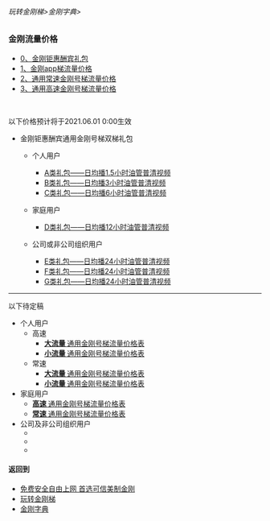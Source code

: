 ###### 玩转金刚梯>金刚字典>
### 金刚流量价格

- [0、金刚钜惠酬宾礼包](https://github.com/a2zitpro/web/blob/master/LadderFree/kkDictionary/Price/KKDTPriceOfKKID_DoubleLadderGiftsPeck.md)
- [1、金刚app梯流量价格](https://github.com/a2zitpro/web/blob/master/LadderFree/kkDictionary/Price/KKDTPriceOfApp.md)
- [2、通用常速金刚号梯流量价格](https://github.com/a2zitpro/web/blob/master/LadderFree/kkDictionary/Price/KKDTPriceOfKKID_SpeedLevel01.md)
- [3、通用高速金刚号梯流量价格](https://github.com/a2zitpro/web/blob/master/LadderFree/kkDictionary/Price/KKDTPriceOfKKID_SpeedLevel02.md)
<br>

以下价格预计将于2021.06.01 0:00生效

- 金刚钜惠酬宾通用金刚号梯双梯礼包
  - 个人用户

    - [A类礼包——日均播1.5小时油管普清视频](https://github.com/a2zitpro/web/blob/master/LadderFree/kkDictionary/Price/A.md)
    - [B类礼包——日均播3小时油管普清视频](https://github.com/a2zitpro/web/blob/master/LadderFree/kkDictionary/Price/B.md)
    - [C类礼包——日均播6小时油管普清视频](https://github.com/a2zitpro/web/blob/master/LadderFree/kkDictionary/Price/C.md)
  - 家庭用户
    - [D类礼包——日均播12小时油管普清视频](https://github.com/a2zitpro/web/blob/master/LadderFree/kkDictionary/Price/D.md)
  - 公司或非公司组织用户
    - [E类礼包——日均播24小时油管普清视频](https://github.com/a2zitpro/web/blob/master/LadderFree/kkDictionary/Price/E.md)
    - [F类礼包——日均播24小时油管普清视频](https://github.com/a2zitpro/web/blob/master/LadderFree/kkDictionary/Price/F.md)
    - [G类礼包——日均播24小时油管普清视频](https://github.com/a2zitpro/web/blob/master/LadderFree/kkDictionary/Price/G.md)

----------
以下待定稿
- 个人用户
  - 高速
    - [<strong> 大流量 </strong>通用金刚号梯流量价格表](https://github.com/a2zitpro/web/blob/master/LadderFree/kkDictionary/Price/U12-016.md)
    - [<strong> 小流量 </strong>通用金刚号梯流量价格表](https://github.com/a2zitpro/web/blob/master/LadderFree/kkDictionary/Price/U12-008.md)
  - 常速
    - [<strong> 大流量 </strong>通用金刚号梯流量价格表](https://github.com/a2zitpro/web/blob/master/LadderFree/kkDictionary/Price/U11-016.md)
    - [<strong> 小流量 </strong>通用金刚号梯流量价格表](https://github.com/a2zitpro/web/blob/master/LadderFree/kkDictionary/Price/U11-008.md)
- 家庭用户
  - [<strong> 高速 </strong>通用金刚号梯流量价格表](https://github.com/a2zitpro/web/blob/master/LadderFree/kkDictionary/Price/U22-032.md)
  - [<strong> 常速 </strong>通用金刚号梯流量价格表](https://github.com/a2zitpro/web/blob/master/LadderFree/kkDictionary/Price/U21-032.md)
- 公司及非公司组织用户
  - []()
  - []()
  - []()
#### 返回到
- [免费安全自由上网 首选可信美制金刚](https://github.com/a2zitpro/web/blob/master/%E5%BE%80%E5%90%8E%E7%BF%BB.md)
- [玩转金刚梯](https://github.com/a2zitpro/web/blob/master/LadderFree/A.md)
- [金刚字典](https://github.com/a2zitpro/web/blob/master/LadderFree/kkDictionary/KKDictionary.md)

